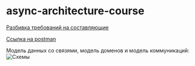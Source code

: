 # async-architecture-course

[Разбивка требований на составляющие](https://docs.google.com/spreadsheets/d/1uTxifEOcSlgpCLJfcL0DBx5T8ZnHpL-RXYyIRnhWZV0/edit?usp=sharing)

[Ссылка на postman](https://www.getpostman.com/collections/32af79febf5242ae088e)

Модель данных со связями, модель доменов и модель коммуникаций: 
![Схемы](./architecture.png)

